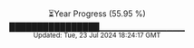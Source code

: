 <p align="center">
⏳Year Progress (55.95 %) <br>
████████████████▁▁▁▁▁▁▁▁▁▁▁▁▁▁ <br>
<sub>Updated: Tue, 23 Jul 2024 18:24:17 GMT</sub>
</p>

